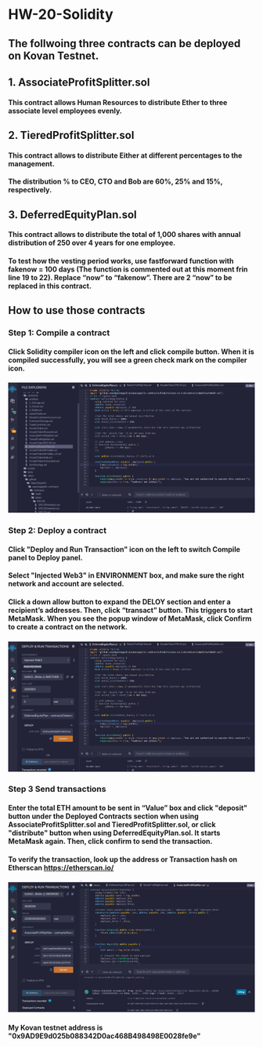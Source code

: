 # HW-20-Solidity
## The follwoing three contracts can be deployed on Kovan Testnet.
## 1. AssociateProfitSplitter.sol
#### This contract allows Human Resources to distribute Ether to three associate level employees evenly.   
## 2. TieredProfitSplitter.sol
#### This contract allows to distribute Either at different percentages to the management.
#### The distribution % to CEO, CTO and Bob are 60%, 25% and 15%, respectively.     
## 3. DeferredEquityPlan.sol
#### This contract allows to distribute the total of 1,000 shares with annual distribution of 250 over 4 years for one employee.  
#### To test how the vesting period works, use fastforward function with fakenow = 100 days (The function is commented out at this moment frin line 19 to 22). Replace “now” to “fakenow”. There are 2 “now” to be replaced in this contract.  
## How to use those contracts 
### Step 1: Compile a contract 
#### Click Solidity compiler icon on the left and click compile button. When it is compiled successfully, you will see a green check mark on the compiler icon.
![](gifs/FileCompiler.gif)

### Step 2: Deploy a contract
#### Click "Deploy and Run Transaction" icon on the left to switch Compile panel to Deploy panel. 
#### Select "Injected Web3" in ENVIRONMENT box, and make sure the right network and account are selected.
#### Click a down allow button to expand the DELOY section and enter a recipient’s addresses. Then, click “transact” button. This triggers to start MetaMask. When you see the popup window of MetaMask, click Confirm to create a contract on the network.  
![](gifs/Deploy.gif)
### Step 3 Send transactions 
#### Enter the total ETH amount to be sent in “Value” box and click "deposit" button under the Deployed Contracts section when using AssociateProfitSplitter.sol and TieredProfitSplitter.sol, or click "distribute" button when using DeferredEquityPlan.sol. It starts MetaMask again. Then, click confirm to send the transaction.  
#### To verify the transaction, look up the address or Transaction hash on Etherscan https://etherscan.io/
![](gifs/Assoc_screen.gif)
#### My Kovan testnet address is "0x9AD9E9d025b088342D0ac468B498498E0028fe9e"
